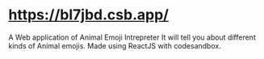 # https://bl7jbd.csb.app/
A Web application of Animal Emoji Intrepreter It will tell you about different kinds of Animal emojis. Made using ReactJS with codesandbox. 
